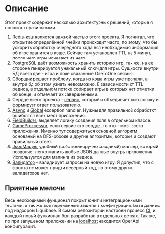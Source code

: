 # Описание
Этот проект содержит несколько архитектурных решений, которые я посчитал правильными.
1) [Redis-кэш](https://github.com/Dlakares/minesweeper/blob/master/src/main/java/ru/studiotg/minesweeper/cache/GameCache.java) является важной частью этого проекта. Я посчитал, что открытие определённой ячейки происходит часто, по этому, что бы ускорить обработку очередного хода вся необходимая информация об игре хранится в кэше. Сейчас там установлен TTL на 5 минут, после чего игры исчезают из него.
2) PostgreSQL даёт возможность хранить историю игр, так же, на ее стороне генерируется уникальный ключ для игры. Сущности внутри БД всего две - игра и поле связанные OneToOne связью.
3) [Сборщик](https://github.com/Dlakares/minesweeper/blob/master/src/main/java/ru/studiotg/minesweeper/schedule/GatherOldGames.java) решает проблему, когда из кэша игры уже пропали, а внутри бд об этом узнать невозможно. В зависимости от TTL редиса, в отдельном потоке собирает игры в которых нет отметки об конце, и отмечает их завершенными.
4) Сердце всего проекта - [сервис](https://github.com/Dlakares/minesweeper/blob/master/src/main/java/ru/studiotg/minesweeper/service/GameService.java), который и объединяет всю логику и формирует ответ пользователю.
5) [Async](https://github.com/Dlakares/minesweeper/blob/master/src/main/java/ru/studiotg/minesweeper/util/handler/CustomAsyncExceptionHandler.java) и [Global](https://github.com/Dlakares/minesweeper/blob/master/src/main/java/ru/studiotg/minesweeper/util/handler/GlobalExceptionHandler.java) exception handler. Нужны для правильной обработкт ошибок со всех мест приложения.
6) [FieldBuilder](https://github.com/Dlakares/minesweeper/blob/b2471d0e054586b69528b1f0da7d8c1014c99509/src/main/java/ru/studiotg/minesweeper/util/FieldBuilder.java), выделяет логику создания поля в отдельном классе.
7) [GameProccessor](https://github.com/Dlakares/minesweeper/blob/b2471d0e054586b69528b1f0da7d8c1014c99509/src/main/java/ru/studiotg/minesweeper/util/GameProcessor.java), если сервис это сердце, то это - мозг всего приложения. Именно тут содержиться основной алгоритм основаный на DFS-обходе и другие алгоритмы, которые и создают правильный ответ.
8) [JsonMapper](https://github.com/Dlakares/minesweeper/blob/b2471d0e054586b69528b1f0da7d8c1014c99509/src/main/java/ru/studiotg/minesweeper/util/JsonMapper.java) удобный (собственноручно созданый) маппер, который позволяет легко мапить любые JSON данные внутрь приложения. Используется для мапинга из редиса.
9) [Валидатор](https://github.com/Dlakares/minesweeper/blob/b2471d0e054586b69528b1f0da7d8c1014c99509/src/main/java/ru/studiotg/minesweeper/util/NewGameRequestValidator.java) - валидирует запросы на новую игру. Я допустил, что с фронта не может придти неверный ход, по этому других валидаторов нет.

## Приятные мелочи
Весь необходимый фунционал покрыт юнит и интеграционными тестами, а так же все переменные зашиты в конфигурации. База данных под надзором Liquibase. В самом репозитории настроен процесс [CI](https://github.com/Dlakares/minesweeper/blob/b2471d0e054586b69528b1f0da7d8c1014c99509/.github/workflows/gradle.yml), и каждый новый функионал был разработал в отдельных ветках. Так же, по при запущеном приложении на [localhost](http://localhost:8080/swagger-ui/index.html) находится OpenApi конфигурация.
